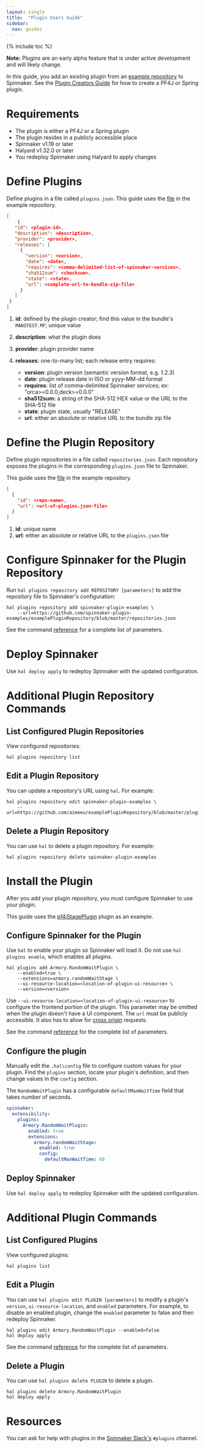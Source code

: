 ```yaml
---
layout: single
title:  "Plugin Users Guide"
sidebar:
  nav: guides
---
```


{% include toc %}

<div class="notice--danger">
  <strong>Note:</strong> Plugins are an early alpha feature that is under active development and will likely change.
</div>

In this guide, you add an existing plugin from an [example repository](https://github.com/spinnaker-plugin-examples/examplePluginRepository) to Spinnaker. See the [Plugin Creators Guide](/guides/developer/plugin-creators) for how to create a PF4J or Spring plugin.

# Requirements

* The plugin is either a PF4J or a Spring plugin
* The plugin resides in a publicly accessible place
* Spinnaker v1.19 or later
* Halyard v1.32.0 or later
* You redeploy Spinnaker using Halyard to apply changes

# Define Plugins

Define plugins in a file called `plugins.json`. This guide uses the  [file](https://raw.githubusercontent.com/spinnaker-plugin-examples/examplePluginRepository/master/plugins.json) in the example repository.

```json
[
	{
   "id": <plugin-id>,
   "description": <description>,
   "provider": <provider>,
   "releases": [
	 {
	   "version": <version>,
	   "date": <date>,
	   "requires": <comma-delimited-list-of-spinnaker-services>,
	   "sha512sum": <checksum>,
	   "state": <state>,
	   "url": <complete-url-to-bundle-zip-file>
	 }
   ]
 }
]
```

1. **id**: defined by the plugin creator; find this value in the bundle's `MANIFEST.MF`; unique value
2. **description**: what the plugin does
3. **provider**: plugin provider name
4. **releases**: one-to-many list; each release entry requires:

	* **version**: plugin version (semantic version format, e.g. 1.2.3)
	* **date**: plugin release date in ISO or yyyy-MM-dd format
	* **requires**: list of comma-delimited Spinnaker services; ex: "orca>=0.0.0,deck>=0.0.0"
	* **sha512sum**: a string of the SHA-512 HEX value or the URL to the SHA-512 file
	* **state**: plugin state, usually "RELEASE"
	* **url**: either an absolute or relative URL to the bundle zip file


# Define the Plugin Repository

Define plugin repositories in a file called `repositories.json`. Each repository exposes the plugins in the corresponding `plugins.json` file to Spinnaker.

This guide uses the [file](https://raw.githubusercontent.com/spinnaker-plugin-examples/examplePluginRepository/master/repositories.json) in the example repository.


```json
[
  {
    "id": <repo-name>,
    "url": <url-of-plugins.json-file>
  }
]
```

1. **id**: unique name
2. **url**: either an absolute or relative URL to the `plugins.json` file

# Configure Spinnaker for the Plugin Repository

Run `hal plugins repository add REPOSITORY [parameters]` to add the repository file to Spinnaker's configuration:

```
hal plugins repository add spinnaker-plugin-examples \
    --url=https://github.com/spinnaker-plugin-examples/examplePluginRepository/blob/master/repositories.json
```

See the command [reference](/reference/halyard/commands/#hal-plugins-repository) for a complete list of parameters.

# Deploy Spinnaker

Use `hal deploy apply` to redeploy Spinnaker with the updated configuration.

# Additional Plugin Repository Commands

## List Configured Plugin Repositories

View configured repositories:

```
hal plugins repository list
```

## Edit a Plugin Repository

You can update a repository's URL using `hal`. For example:

```
hal plugins repository edit spinnaker-plugin-examples \
    --url=https://github.com/aimeeu/examplePluginRepository/blob/master/plugins.json
```

## Delete a Plugin Repository

You can use `hal` to delete a plugin repository. For example:  

```
hal plugins repository delete spinnaker-plugin-examples
```

# Install the Plugin

After you add your plugin repository, you must configure Spinnaker to use your plugin.

This guide uses the [pf4jStagePlugin](https://github.com/spinnaker-plugin-examples/pf4jStagePlugin) plugin as an example.

## Configure Spinnaker for the Plugin

Use `hal` to enable your plugin so Spinnaker will load it. Do not use `hal plugins enable`, which enables all plugins.

```
hal plugins add Armory.RandomWaitPlugin \
	--enabled=true \
    --extensions=armory.randomWaitStage \
    --ui-resource-location=<location-of-plugin-ui-resource> \
    --version=<version>             
```

Use `--ui-resource-location=<location-of-plugin-ui-resource>` to configure the frontend portion of the plugin. This parameter may be omitted when the plugin doesn't have a UI component. The `url` must be publicly accessible. It also has to allow for [cross origin](https://developer.mozilla.org/en-US/docs/Web/HTTP/CORS) requests.

See the command [reference](/reference/halyard/commands/#hal-plugins-add) for the complete list of parameters.

## Configure the plugin

Manually edit the `.hal\config` file to configure custom values for your plugin.
Find the `plugins` section, locate your plugin's definition, and then change values in the `config` section.

The `RandomWaitPlugin` has a configurable `defaultMaxWaitTime` field that takes number of seconds.

```yaml
spinnaker:
  extensibility:
    plugins:
      Armory.RandomWaitPlugin:
        enabled: true
        extensions:
          armory.randomWaitStage:
            enabled: true
            config:
              defaultMaxWaitTime: 60
```


## Deploy Spinnaker

Use `hal deploy apply` to redeploy Spinnaker with the updated configuration.

# Additional Plugin Commands

## List Configured Plugins

View configured plugins:

```
hal plugins list
```

## Edit a Plugin

You can use `hal plugins edit PLUGIN [parameters]` to modify a plugin's `version`, `ui-resource-location`, and `enabled` parameters. For example, to disable an enabled plugin, change the `enabled` parameter to false and then redeploy Spinnaker.

```
hal plugins edit Armory.RandomWaitPlugin --enabled=false
hal deploy apply
```

See the command [reference](/reference/halyard/commands/#hal-plugins-edit) for the complete list of parameters.

## Delete a Plugin

You can use `hal plugins delete PLUGIN` to delete a plugin.

```
hal plugins delete Armory.RandomWaitPlugin
hal deploy apply
```

# Resources

You can ask for help with plugins in the [Spinnaker Slack's](https://join.spinnaker.io/) `#plugins` channel.
